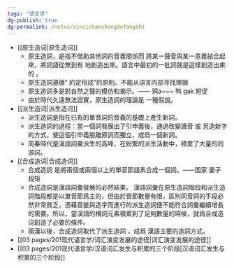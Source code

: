 ```yaml
---
tags: "语言学"
dg-publish: true
dg-permalink: /notes/xincichanshengdefangshi
---
```

- [[原生造词\|原生造词]]
	- 原生造詞，是指不借助其他詞的音義關係而 將某一聲音與某一意義結合起來，將詞語從無到有 地創造出來。語言中最初的一批詞就是這樣創造出來的 。
	- 原生造詞遵循“ 約定俗成”的原則。不能从语言内部寻找理据
	- 原生造詞多是對自然之聲的模仿和揭示。—— 鸦a~~~  鸭 gak 短促
	- 由於時代久遠無法證實，原生造詞的理論是 一種假說。
- [[派生造词\|派生造词]]
	- 派生造詞是指在已有的單音詞的音義的基礎上產生新詞。
	- 派生造詞的過程：當一個詞發展出了引申義後，通過改變讀音 或 另造新字 的方式，使這個引申義脫離原詞而獨立，成爲一個新詞。
	- 周秦時代是漢語詞彙派生的高峰，在紛繁的派生活動中，積累了大量的同源詞。
- [[合成造词\|合成造词]]
	- 合成造詞 是將兩個或兩個以上的單音節語素合成一個詞。——国家 妻子 规矩
	- 合成造詞是漢語詞彙發展的必然結果。 漢語詞彙在原生造詞階段和派生造詞階段都是以單音節爲主的，但由於音節數量有限，區別同音詞的手段必然非常貧乏，憑藉音變與造字而進行的派生造詞便不能符合詞彙繼續增長的需要。所以，當漢語的構詞元素積累到了足夠數量的時候，就爲合成造词創造了必要的條件。
	- 兩漢以後，合成造詞取代了派生造詞 ，成爲 漢語主要的造詞方式。
- [[03 pages/201现代语言学/词汇演变发展的途径\|词汇演变发展的途径]]
- [[03 pages/201现代语言学/汉语词汇发生与积累的三个阶段\|汉语词汇发生与积累的三个阶段]]